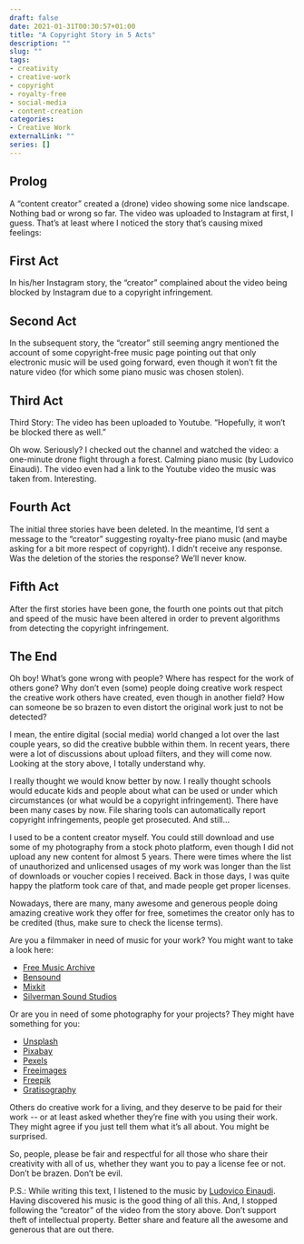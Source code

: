 ```yaml
---
draft: false
date: 2021-01-31T00:30:57+01:00
title: "A Copyright Story in 5 Acts"
description: ""
slug: "" 
tags:
- creativity
- creative-work
- copyright
- royalty-free
- social-media
- content-creation
categories:
- Creative Work
externalLink: ""
series: []
---
```


## Prolog

A “content creator” created a (drone) video showing some nice landscape. Nothing bad or wrong so far. The video was uploaded to Instagram at first, I guess. That’s at least where I noticed the story that’s causing mixed feelings:

## First Act

In his/her Instagram story, the “creator” complained about the video being blocked by Instagram due to a copyright infringement.

## Second Act

In the subsequent story, the “creator” still seeming angry mentioned the account of some copyright-free music page pointing out that only electronic music will be used going forward, even though it won’t fit the nature video (for which some piano music was chosen stolen).

## Third Act

Third Story: The video has been uploaded to Youtube. “Hopefully, it won’t be blocked there as well.”

Oh wow. Seriously? I checked out the channel and watched the video: a one-minute drone flight through a forest. Calming piano music (by Ludovico Einaudi). The video even had a link to the Youtube video the music was taken from. Interesting.

## Fourth Act

The initial three stories have been deleted. In the meantime, I’d sent a message to the “creator” suggesting royalty-free piano music (and maybe asking for a bit more respect of copyright). I didn’t receive any response. Was the deletion of the stories the response? We’ll never know.

## Fifth Act

After the first stories have been gone, the fourth one points out that pitch and speed of the music have been altered in order to prevent algorithms from detecting the copyright infringement.

## The End

Oh boy! What’s gone wrong with people? Where has respect for the work of others gone? Why don’t even (some) people doing creative work respect the creative work others have created, even though in another field? How can someone be so brazen to even distort the original work just to not be detected?

I mean, the entire digital (social media) world changed a lot over the last couple years, so did the creative bubble within them. In recent years, there were a lot of discussions about upload filters, and they will come now. Looking at the story above, I totally understand why.

I really thought we would know better by now. I really thought schools would educate kids and people about what can be used or under which circumstances (or what would be a copyright infringement). There have been many cases by now. File sharing tools can automatically report copyright infringements, people get prosecuted. And still…

I used to be a content creator myself. You could still download and use some of my photography from a stock photo platform, even though I did not upload any new content for almost 5 years. There were times where the list of unauthorized and unlicensed usages of my work was longer than the list of downloads or voucher copies I received. Back in those days, I was quite happy the platform took care of that, and made people get proper licenses.

Nowadays, there are many, many awesome and generous  people doing amazing creative work they offer for free, sometimes the creator only has to be credited (thus, make sure to check the license terms).

Are you a filmmaker in need of music for your work? You might want to take a look here:

- [Free Music Archive](https://freemusicarchive.org/)
- [Bensound](https://www.bensound.com/)
- [Mixkit](https://mixkit.co/free-stock-music/)
- [Silverman Sound Studios](https://www.silvermansound.com/free-music)

Or are you in need of some photography for your projects? They might have something for you:

- [Unsplash](https://unsplash.com/)
- [Pixabay](https://pixabay.com/)
- [Pexels](https://www.pexels.com/)
- [Freeimages](https://www.freeimages.com/)
- [Freepik](https://www.freepik.com/)
- [Gratisography](https://gratisography.com/)

Others do creative work for a living, and they deserve to be paid for their work -- or at least asked whether they’re fine with you using their work. They might agree if you just tell them what it’s all about. You might be surprised.

So, people, please be fair and respectful for all those who share their creativity with all of us, whether they want you to pay a license fee or not. Don’t be brazen. Don’t be evil.

P.S.: While writing this text, I listened to the music by [Ludovico Einaudi](https://www.youtube.com/channel/UCQxsahIsaO7_nDwVlFRMQiA). Having discovered his music is the good thing of all this. And, I stopped following the “creator” of the video from the story above. Don’t support theft of intellectual property. Better share and feature all the awesome and generous that are out there.
